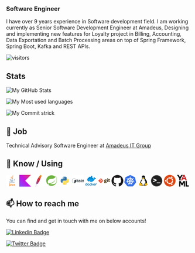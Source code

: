 ### Software Engineer

I have over 9 years experience in Software development field. I am working currently as Senior Software Development Engineer at Amadeus, Designing and implementing new features for Loyalty project in Billing, Accounting, Data Exportation and Batch Processing areas on top of Spring Framework, Spring Boot, Kafka and REST APIs.

![visitors](https://img.shields.io/badge/dynamic/json?color=informational&label=visitor%20count&query=value&url=https%3A%2F%2Fapi.countapi.xyz%2Fhit%2Fmhddurrah.mhddurrah%2Freadme)

## Stats
![My GitHub Stats](https://github-readme-stats.vercel.app/api?username=mhddurrah&show_icons=true&count_private=true&include_all_commits=true&title_color=eb1b0c&icon_color=eb1b0c)

![My Most used languages](https://github-readme-stats.vercel.app/api/top-langs/?username=mhddurrah&count_private=true&include_all_commits=true&layout=compact&hide=glsl&langs_count=10&title_color=eb1b0c&icon_color=eb1b0c)

![My Commit strick](https://github-readme-streak-stats.herokuapp.com/?user=mhddurrah&fire=eb1b0c&ring=eb1b0c&currStreakLabel=eb1b0c&count_private=true&include_all_commits=true&title_color=eb1b0c&icon_color=eb1b0c)

## 💼 Job

Technical Advisory Software Engineer at [Amadeus IT Group](https://corporate.amadeus.com)


## 🧠 Know / Using

<img src="https://raw.githubusercontent.com/github/explore/main/topics/java/java.png?raw=true" height="32" /> <img src="https://raw.githubusercontent.com/github/explore/main/topics/kotlin/kotlin.png?raw=true" height="32" /> <img src="https://raw.githubusercontent.com/github/explore/main/topics/maven/maven.png?raw=true" height="32" /> <img src="https://raw.githubusercontent.com/github/explore/main/topics/spring/spring.png?raw=true" height="32" /> <img src="https://raw.githubusercontent.com/github/explore/main/topics/python/python.png?raw=true" height="32" /> <img src="https://raw.githubusercontent.com/github/explore/main/topics/bash/bash.png?raw=true" height="32" /> <img src="https://raw.githubusercontent.com/github/explore/main/topics/docker/docker.png?raw=true" height="32" /> <img src="https://raw.githubusercontent.com/github/explore/main/topics/git/git.png?raw=true" height="32" /> <img src="https://raw.githubusercontent.com/github/explore/main/topics/github/github.png?raw=true" height="32" /> <img src="https://raw.githubusercontent.com/github/explore/main/topics/kubernetes/kubernetes.png?raw=true" height="32" /> <img src="https://raw.githubusercontent.com/github/explore/main/topics/linux/linux.png?raw=true" height="32" /> <img src="https://raw.githubusercontent.com/github/explore/main/topics/terminal/terminal.png?raw=true" height="32" /> <img src="https://raw.githubusercontent.com/github/explore/main/topics/ubuntu/ubuntu.png?raw=true" height="32" /> <img src="https://raw.githubusercontent.com/github/explore/main/topics/yaml/yaml.png?raw=true" height="32" />


## 📫 How to reach me

You can find and get in touch with me on below accounts!

[![Linkedin Badge](https://img.shields.io/badge/mhddurrah-follow%20on%20linkedin-blue?style=for-the-badge&logo=linkedin)](https://www.linkedin.com/in/mhddurrah/)

[![Twitter Badge](https://img.shields.io/badge/mhddurrah-follow%20on%20twitter-blue?style=for-the-badge&logo=twitter)](https://twitter.com/mhddurrah)



